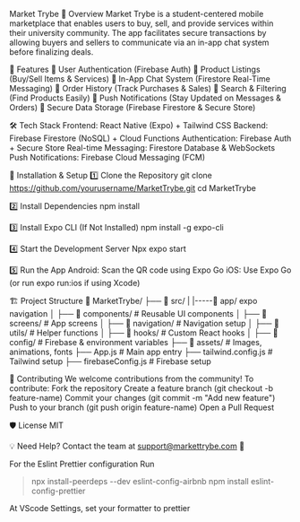Market Trybe
📌 Overview
Market Trybe is a student-centered mobile marketplace that enables users to buy, sell, and provide services within their university community. The app facilitates secure transactions by allowing buyers and sellers to communicate via an in-app chat system before finalizing deals.

🚀 Features
🔹 User Authentication (Firebase Auth)
🔹 Product Listings (Buy/Sell Items & Services)
🔹 In-App Chat System (Firestore Real-Time Messaging)
🔹 Order History (Track Purchases & Sales)
🔹 Search & Filtering (Find Products Easily)
🔹 Push Notifications (Stay Updated on Messages & Orders)
🔹 Secure Data Storage (Firebase Firestore & Secure Store)

🛠 Tech Stack
Frontend: React Native (Expo) + Tailwind CSS
Backend: Firebase Firestore (NoSQL) + Cloud Functions
Authentication: Firebase Auth + Secure Store
Real-time Messaging: Firestore Database & WebSockets
Push Notifications: Firebase Cloud Messaging (FCM)

🔧 Installation & Setup
1️⃣ Clone the Repository
git clone https://github.com/yourusername/MarketTrybe.git
cd MarketTrybe

2️⃣ Install Dependencies
npm install

3️⃣ Install Expo CLI (If Not Installed)
npm install -g expo-cli

4️⃣ Start the Development Server
Npx expo start

5️⃣ Run the App
Android: Scan the QR code using Expo Go
iOS: Use Expo Go (or run expo run:ios if using Xcode)

🏗 Project Structure
📂 MarketTrybe/
├── 📂 src/
| |-----📂 app/ expo navigation
│ ├── 📂 components/ # Reusable UI components
│ ├── 📂 screens/ # App screens
│ ├── 📂 navigation/ # Navigation setup
│ ├── 📂 utils/ # Helper functions
│ ├── 📂 hooks/ # Custom React hooks
│ ├── 📂 config/ # Firebase & environment variables
├── 📂 assets/ # Images, animations, fonts
├── App.js # Main app entry
├── tailwind.config.js # Tailwind setup
├── firebaseConfig.js # Firebase setup

📜 Contributing
We welcome contributions from the community! To contribute:
Fork the repository
Create a feature branch (git checkout -b feature-name)
Commit your changes (git commit -m "Add new feature")
Push to your branch (git push origin feature-name)
Open a Pull Request

🛡 License
MIT


💡 Need Help? Contact the team at support@markettrybe.com 🚀

For the Eslint Prettier configuration
Run

> npx install-peerdeps --dev eslint-config-airbnb
> npm install eslint-config-prettier

At VScode Settings, set your formatter to prettier
